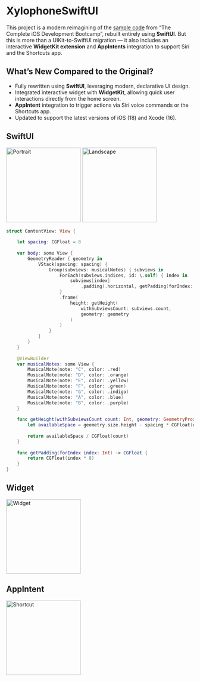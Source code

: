 # XylophoneSwiftUI

This project is a modern reimagining of the [sample code](https://github.com/appbrewery/Xylophone-iOS13) from “The Complete iOS Development Bootcamp”, rebuilt entirely using **SwiftUI**.
But this is more than a UIKit-to-SwiftUI migration — it also includes an interactive **WidgetKit extension** and **AppIntents** integration to support Siri and the Shortcuts app.

## What’s New Compared to the Original?

- Fully rewritten using **SwiftUI**, leveraging modern, declarative UI design.
- Integrated interactive widget with **WidgetKit**, allowing quick user interactions directly from the home screen.
- **AppIntent** integration to trigger actions via Siri voice commands or the Shortcuts app.
- Updated to support the latest versions of iOS (18) and Xcode (16).

## SwiftUI

<img src="https://github.com/user-attachments/assets/dad6fd26-3921-41cb-a145-7de793809563" alt="Portrait" width="200"/>
<img src="https://github.com/user-attachments/assets/afa519c3-fe4c-499e-b5ab-6c6eade78a17" alt="Landscape" height="200"/>

```swift
struct ContentView: View {
    
    let spacing: CGFloat = 8
    
    var body: some View {
        GeometryReader { geometry in
            VStack(spacing: spacing) {
                Group(subviews: musicalNotes) { subviews in
                    ForEach(subviews.indices, id: \.self) { index in
                        subviews[index]
                            .padding(.horizontal, getPadding(forIndex: index))
                    }
                    .frame(
                        height: getHeight(
                            withSubviewsCount: subviews.count,
                            geometry: geometry
                        )
                    )
                }
            }
        }
    }
    
    @ViewBuilder
    var musicalNotes: some View {
        MusicalNote(note: "C", color: .red)
        MusicalNote(note: "D", color: .orange)
        MusicalNote(note: "E", color: .yellow)
        MusicalNote(note: "F", color: .green)
        MusicalNote(note: "G", color: .indigo)
        MusicalNote(note: "A", color: .blue)
        MusicalNote(note: "B", color: .purple)
    }
    
    func getHeight(withSubviewsCount count: Int, geometry: GeometryProxy) -> CGFloat {
        let availableSpace = geometry.size.height - spacing * CGFloat(count - 1)
        
        return availableSpace / CGFloat(count)
    }
    
    func getPadding(forIndex index: Int) -> CGFloat {
        return CGFloat(index * 8)
    }
}
```

## Widget

<img src="https://github.com/user-attachments/assets/b31b466d-7744-41f4-9218-966bab62119f" alt="Widget" width="200"/>

## AppIntent

<img src="https://github.com/user-attachments/assets/d2f6bfd2-0285-4223-ab92-a3220e46e3a8" alt="Shortcut" width="200"/>

